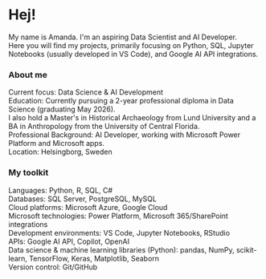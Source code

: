 # Hej! 

My name is Amanda. I'm an aspiring Data Scientist and AI Developer.  
Here you will find my projects, primarily focusing on Python, SQL, Jupyter Notebooks (usually developed in VS Code), and Google AI API integrations.  

### About me  

Current focus: Data Science & AI Development  
Education: Currently pursuing a 2-year professional diploma in Data Science (graduating May 2026).  
I also hold a Master's in Historical Archaeology from Lund University and a BA in Anthropology from the University of Central Florida.  
Professional Background: AI Developer, working with Microsoft Power Platform and Microsoft apps.  
Location: Helsingborg, Sweden  

### My toolkit  

Languages: Python, R, SQL, C#  
Databases: SQL Server, PostgreSQL, MySQL  
Cloud platforms: Microsoft Azure, Google Cloud  
Microsoft technologies: Power Platform, Microsoft 365/SharePoint integrations  
Development environments: VS Code, Jupyter Notebooks, RStudio  
APIs: Google AI API, Copilot, OpenAI  
Data science & machine learning libraries (Python): pandas, NumPy, scikit-learn, TensorFlow, Keras, Matplotlib, Seaborn  
Version control: Git/GitHub  
  
